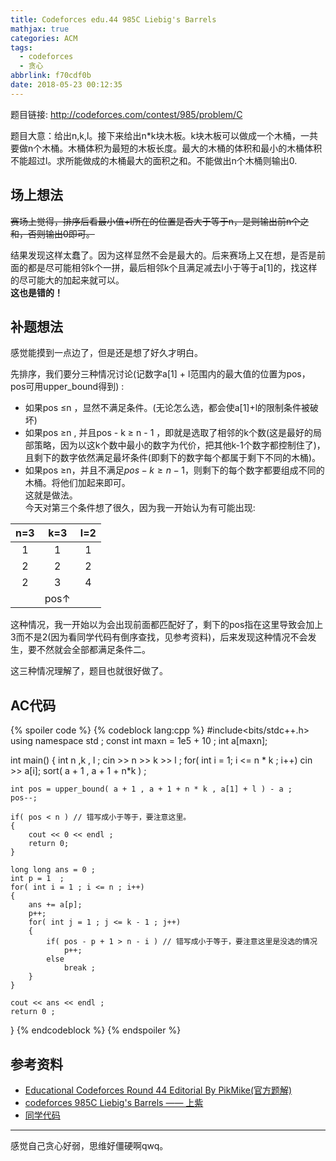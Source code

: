 ```yaml
---
title: Codeforces edu.44 985C Liebig's Barrels
mathjax: true
categories: ACM
tags:
  - codeforces
  - 贪心
abbrlink: f70cdf0b
date: 2018-05-23 00:12:35
---
```


题目链接: http://codeforces.com/contest/985/problem/C

题目大意：给出n,k,l。接下来给出n*k块木板。k块木板可以做成一个木桶，一共要做n个木桶。木桶体积为最短的木板长度。最大的木桶的体积和最小的木桶体积不能超过l。求所能做成的木桶最大的面积之和。不能做出n个木桶则输出0.

<!--more-->

## 场上想法
~~赛场上觉得，排序后看最小值+l所在的位置是否大于等于n，是则输出前n个之和，否则输出0即可。~~

结果发现这样太蠢了。因为这样显然不会是最大的。后来赛场上又在想，是否是前面的都是尽可能相邻k个一拼，最后相邻k个且满足减去l小于等于a[1]的，找这样的尽可能大的加起来就可以。  
**这也是错的！**


## 补题想法

感觉能摸到一点边了，但是还是想了好久才明白。

先排序，我们要分三种情况讨论(记数字a[1] + l范围内的最大值的位置为pos，pos可用upper_bound得到) :

- 如果pos $\le$n ，显然不满足条件。(无论怎么选，都会使a[1]+l的限制条件被破坏)   
- 如果pos $\geq$n , 并且pos - k $\geq$ n - 1 ，即就是选取了相邻的k个数(这是最好的局部策略，因为以这k个数中最小的数字为代价，把其他k-1个数字都控制住了)，且剩下的数字依然满足最坏条件(即剩下的数字每个都属于剩下不同的木桶)。  
- 如果pos $\geq$n，并且不满足$pos-k \geq n-1$，则剩下的每个数字都要组成不同的木桶。将他们加起来即可。  
这就是做法。  
今天对第三个条件想了很久，因为我一开始认为有可能出现:

|n=3|k=3|l=2|
|:-:|:-:|:-:|
|1|1|1|
|2|2|2|
|2|3|4|
| |pos↑| |

这种情况，我一开始以为会出现前面都匹配好了，剩下的pos指在这里导致会加上3而不是2(因为看同学代码有倒序查找，见参考资料)，后来发现这种情况不会发生，要不然就会全部都满足条件二。

这三种情况理解了，题目也就很好做了。

## AC代码

{% spoiler code %}
{% codeblock lang:cpp %}
#include<bits/stdc++.h>
using namespace std ;
const int maxn = 1e5 + 10 ;
int a[maxn];


int main()
{
	int n ,k , l ;
	cin >> n >> k >> l ;
	for( int i = 1; i <= n * k  ; i++)
		cin >> a[i];
	sort( a + 1 , a + 1 + n*k ) ;

	int pos = upper_bound( a + 1 , a + 1 + n * k , a[1] + l ) - a ;
	pos--;

	if( pos < n ) // 错写成小于等于，要注意这里。
	{
		cout << 0 << endl ;
		return 0;
	}

	long long ans = 0 ; 
	int p = 1  ;
	for( int i = 1 ; i <= n ; i++)
	{
		ans += a[p];
		p++;
		for( int j = 1 ; j <= k - 1 ; j++)
		{
			if( pos - p + 1 > n - i ) // 错写成小于等于，要注意这里是没选的情况
				p++;
			else
				break ;
		}
	}

	cout << ans << endl ;
	return 0 ; 
}
{% endcodeblock %}
{% endspoiler %}

## 参考资料
- [Educational Codeforces Round 44 Editorial By PikMike(官方题解)](http://codeforces.com/blog/entry/59623)  
- [codeforces 985C Liebig's Barrels —— 上紫](https://www.cnblogs.com/kickit/p/9070612.html)  
- [同学代码](http://codeforces.com/contest/985/submission/38521216)  
    

------

感觉自己贪心好弱，思维好僵硬啊qwq。

